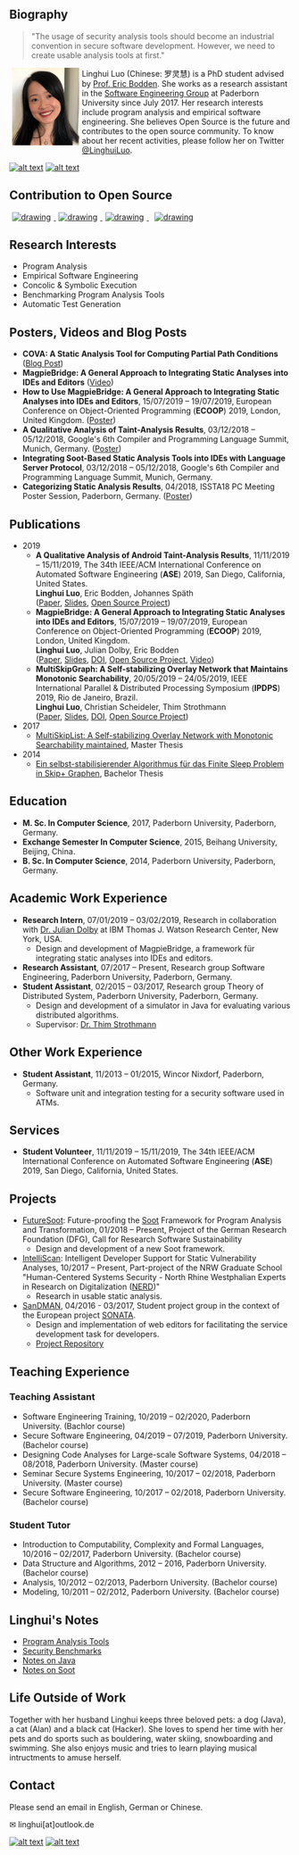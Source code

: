 



## Biography 

>"The usage of security analysis tools should become an industrial
convention in secure software development. However, we need to
create usable analysis tools at first."                                                               
                                                           
  
<img src="avatar.jpg" alt="drawing" width="120" style="float: left;" hspace="5"/> 

Linghui Luo (Chinese: 罗灵慧) is a PhD student advised by [Prof. Eric Bodden](https://www.bodden.de/). She works as a research assistant in the [Software Engineering Group](https://www.hni.uni-paderborn.de/en/software-engineering) at Paderborn University since July 2017. Her research interests include program analysis and empirical software engineering. She believes Open Source is the future and contributes to the open source community. To know about her recent activities, please follow her on Twitter [@LinghuiLuo](https://twitter.com/LinghuiLuo).


<!-- Please don't remove this: Grab your social icons from https://github.com/carlsednaoui/gitsocial -->

<!-- display the social media buttons in your README -->
[![alt text][1.1]][1]
[![alt text][6.1]][6]


<!-- links to social media icons -->
<!-- no need to change these -->

<!-- icons with padding -->

[1.1]: http://i.imgur.com/tXSoThF.png (twitter icon with padding)
[6.1]: http://i.imgur.com/0o48UoR.png (github icon with padding)

<!-- links to your social media accounts -->
<!-- update these accordingly -->

[1]: https://twitter.com/LinghuiLuo
[6]: https://github.com/linghuiluo

<!-- Please don't remove this: Grab your social icons from https://github.com/carlsednaoui/gitsocial -->

## Contribution to Open Source
<a href="https://github.com/MagpieBridge">
<img src="https://github.com/MagpieBridge/MagpieBridge/blob/develop/doc/logshort.png?raw=true" alt="drawing" width="140" hspace="5">
</a>
<a href="https://github.com/secure-software-engineering/COVA">
<img src="https://github.com/secure-software-engineering/COVA/blob/master/cova-logo.PNG?raw=true" alt="drawing" width="150" hspace="5">
</a>
<a href="https://github.com/Sable/soot">
<img src="http://sable.github.io/soot/logo/soot-logo.png" alt="drawing" width="120" hspace="5">
</a>
<a href="https://github.com/wala/WALA">
<img src="http://wala.sourceforge.net/wiki/images/9/94/WALA-banner.png" alt="drawing" width="160" hspace="10">
</a>
<br>

## Research Interests
- Program Analysis
- Empirical Software Engineering
- Concolic & Symbolic Execution
- Benchmarking Program Analysis Tools
- Automatic Test Generation 

## Posters, Videos and Blog Posts 
- **COVA: A Static Analysis Tool for Computing Partial Path Conditions** ([Blog Post](https://medium.com/ase-conference/cova-a-static-analysis-tool-for-computing-partial-path-conditions-c3c08313f124))
- **MagpieBridge: A General Approach to Integrating Static Analyses into IDEs and Editors** ([Video](https://youtu.be/w56Bxxa_Ppo))
- **How to Use MagpieBridge: A General Approach to Integrating Static Analyses into IDEs and Editors**, 15/07/2019 – 19/07/2019, European Conference on Object-Oriented Programming (**ECOOP**) 2019, London, United Kingdom. ([Poster](ECOOP19MagpieBridgePoster.pdf))
- **A Qualitative Analysis of Taint-Analysis Results**, 03/12/2018 – 05/12/2018, Google's 6th Compiler and Programming Language Summit, Munich, Germany. ([Poster](cova_poster_google.pdf))
- **Integrating Soot-Based Static Analysis Tools into IDEs with Language Server Protocol**, 03/12/2018 – 05/12/2018, Google's 6th Compiler and Programming Language Summit, Munich, Germany. 
- **Categorizing Static Analysis Results**, 04/2018, ISSTA18 PC Meeting Poster Session, Paderborn, Germany. ([Poster](cova_poster.pdf))

## Publications 
- 2019
  - **A Qualitative Analysis of Android Taint-Analysis Results**, 11/11/2019 – 15/11/2019, The 34th IEEE/ACM International Conference on Automated Software Engineering (**ASE**) 2019, San Diego, California, United States.<br>
  **Linghui Luo**, Eric Bodden, Johannes Späth<br>
  ([Paper](ASE19Cova.pdf), [Slides](COVA-ASE19-Talk-public.pdf), [Open Source Project](https://github.com/secure-software-engineering/COVA)) 
  - **MagpieBridge: A General Approach to Integrating Static Analyses into IDEs and Editors**, 15/07/2019 – 19/07/2019, European Conference on Object-Oriented Programming (**ECOOP**) 2019, London, United Kingdom.<br>
  **Linghui Luo**, Julian Dolby, Eric Bodden<br>
  ([Paper](ECOOP19MagpieBridge.pdf), [Slides](MagpieBridge-ECOOP19-Talk.pdf), [DOI]( https://doi.org/10.4230/LIPIcs.ECOOP.2019.21), [Open Source Project](https://github.com/MagpieBridge/MagpieBridge), [Video](https://youtu.be/w56Bxxa_Ppo))
  - **MultiSkipGraph: A Self-stabilizing Overlay Network that Maintains Monotonic Searchability**, 20/05/2019 – 24/05/2019, IEEE International Parallel & Distributed Processing Symposium (**IPDPS**) 2019, Rio de Janeiro, Brazil.<br> 
  **Linghui Luo**, Christian Scheideler, Thim Strothmann<br>
  ([Paper](multiskipgraphIPDPS.pdf), [Slides](MultiSkipGraph-IPDPS19-Talk.pdf), [DOI](https://ieeexplore.ieee.org/document/8820950/), [Open Source Project](https://github.com/linghuiluo/MultiSkipGraph))
- 2017 
  - [MultiSkipList: A Self-stabilizing Overlay Network with Monotonic Searchability maintained](https://ris.uni-paderborn.de/record/81), Master Thesis 
- 2014
  - [Ein selbst-stabilisierender Algorithmus für das Finite Sleep Problem in Skip+ Graphen](https://ris.uni-paderborn.de/record/434), Bachelor Thesis

## Education 
- **M. Sc. In Computer Science**, 2017, Paderborn University, Paderborn, Germany.
- **Exchange Semester In Computer Science**, 2015, Beihang University, Beijing, China.
- **B. Sc. In Computer Science**, 2014, Paderborn University, Paderborn, Germany.

## Academic Work Experience
- **Research Intern**, 07/01/2019 – 03/02/2019, Research in collaboration with [Dr. Julian Dolby](https://researcher.watson.ibm.com/researcher/view.php?person=us-dolby) at IBM Thomas J. Watson Research Center, New York, USA. 
  - Design and development of MagpieBridge, a framework für integrating static analyses into IDEs and editors. 
- **Research Assistant**, 07/2017 – Present, Research group Software Engineering, Paderborn University, Paderborn, Germany.
- **Student Assistant**, 02/2015 – 03/2017, Research group Theory of Distributed System, Paderborn University, Paderborn, Germany.
  - Design and development of a simulator in Java for evaluating various distributed algorithms.
  - Supervisor: [Dr. Thim Strothmann](https://www.uni-paderborn.de/en/person/11319/) 

## Other Work Experience
- **Student Assistant**, 11/2013 – 01/2015, Wincor Nixdorf, Paderborn, Germany.
  - Software unit and integration testing for a security software used in ATMs.

## Services
- **Student Volunteer**, 11/11/2019 – 15/11/2019, The 34th IEEE/ACM International Conference on Automated Software Engineering (**ASE**) 2019, San Diego, California, United States.

## Projects 
- [FutureSoot](http://gepris.dfg.de/gepris/projekt/391001466): Future-proofing the [Soot](https://github.com/Sable/soot) Framework for Program Analysis and Transformation, 01/2018 – Present, Project of the German Research Foundation (DFG), Call for Research Software Sustainability
  - Design and development of a new Soot framework.
- [IntelliScan](https://nerd.nrw/forschungstandems/intelliscan/): Intelligent Developer Support for Static Vulnerability Analyses, 10/2017 – Present, Part-project of the NRW Graduate School "Human-Centered Systems Security - North Rhine Westphalian Experts in Research on Digitalization ([NERD](https://nerd.nrw/))"
  - Research in usable static analysis.
- [SanDMAN](https://cs.uni-paderborn.de/cn/teaching/theses-student-projects/student-project-groups-completed/sandman/), 
04/2016 - 03/2017, Student project group in the context of the European project [SONATA](https://cs.uni-paderborn.de/cn/research/research-projects/completed-projects/sonata/).
  - Design and implementation of web editors for facilitating the service development task for developers.
  - [Project Repository](https://github.com/CN-UPB/upb-son-editor-frontend) 

## Teaching Experience 
### Teaching Assistant
- Software Engineering Training, 10/2019 – 02/2020, Paderborn University. (Bachlor course)
- Secure Software Engineering, 04/2019 – 07/2019, Paderborn University. (Bachelor course)
- Designing Code Analyses for Large-scale Software Systems, 04/2018 – 08/2018, Paderborn University. (Master course)
- Seminar Secure Systems Engineering, 10/2017 – 02/2018, Paderborn University. (Master course)
- Secure Software Engineering, 10/2017 – 02/2018, Paderborn University. (Bachelor course)

### Student Tutor
- Introduction to Computability, Complexity and Formal Languages, 10/2016 – 02/2017, Paderborn University. (Bachelor course)
- Data Structure and Algorithms, 2012 – 2016, Paderborn University. (Bachelor course)
- Analysis, 10/2012 – 02/2013, Paderborn University. (Bachelor course)
- Modeling, 10/2011 – 02/2012, Paderborn University. (Bachelor course)

## Linghui's Notes 
- [Program Analysis Tools](https://gist.github.com/linghuiluo/9a079d75a776e749ba7a9efc3c45e096)
- [Security Benchmarks](https://gist.github.com/linghuiluo/1189211c2799ef79e6e8e35dfded388a)
- [Notes on Java](java.md)
- [Notes on Soot](Soot_notes.md)

## Life Outside of Work
Together with her husband Linghui keeps three beloved pets: a dog (Java), a cat (Alan) and a black cat (Hacker).
She loves to spend her time with her pets and do sports such as bouldering, water skiing, snowboarding and swimming. 
She also enjoys music and tries to learn playing musical intructments to amuse herself.

## Contact
Please send an email in English, German or Chinese.

&#x2709; linghui[at]outlook.de
<!-- Please don't remove this: Grab your social icons from https://github.com/carlsednaoui/gitsocial -->

<!-- display the social media buttons in your README -->
[![alt text][1.1]][1]
[![alt text][6.1]][6]


<!-- links to social media icons -->
<!-- no need to change these -->

<!-- icons with padding -->

[1.1]: http://i.imgur.com/tXSoThF.png (twitter icon with padding)
[6.1]: http://i.imgur.com/0o48UoR.png (github icon with padding)

<!-- links to your social media accounts -->
<!-- update these accordingly -->

[1]: https://twitter.com/LinghuiLuo
[6]: https://github.com/linghuiluo

<!-- Please don't remove this: Grab your social icons from https://github.com/carlsednaoui/gitsocial -->
